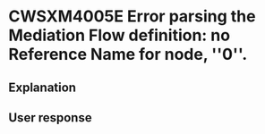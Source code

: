 # CWSXM4005E Error parsing the Mediation Flow definition: no Reference Name for node, ''0''.

## Explanation

## User response